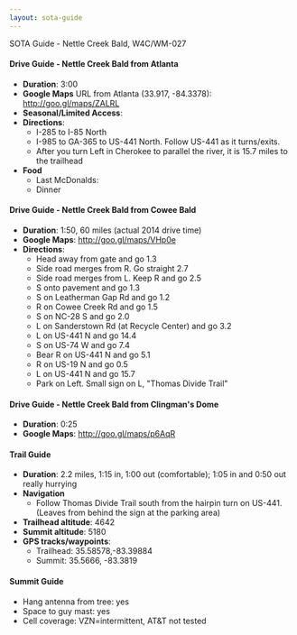 ```yaml
---
layout: sota-guide
---
```

SOTA Guide - Nettle Creek Bald, W4C/WM-027

#### Drive Guide - Nettle Creek Bald from Atlanta

* **Duration**: 3:00
* **Google Maps** URL from Atlanta (33.917, -84.3378): http://goo.gl/maps/ZALRL
* **Seasonal/Limited Access**:
* **Directions**:
    * I-285 to I-85 North
    * I-985 to GA-365 to US-441 North.  Follow US-441 as it turns/exits.
    * After you turn Left in Cherokee to parallel the river, it is 15.7 miles to the trailhead
* **Food**
    * Last McDonalds: 
    * Dinner

#### Drive Guide - Nettle Creek Bald from Cowee Bald

* **Duration**: 1:50, 60 miles (actual 2014 drive time)
* **Google Maps**: http://goo.gl/maps/VHp0e
* **Directions**:
  * Head away from gate and go 1.3
  * Side road merges from R.  Go straight 2.7
  * Side road merges from L. Keep R and go 2.5
  * S onto pavement and go 1.3
  * S on Leatherman Gap Rd and go 1.2
  * R on Cowee Creek Rd and go 1.5
  * S on NC-28 S and go 2.0
  * L on Sanderstown Rd (at Recycle Center) and go 3.2
  * L on US-441 N and go 14.4
  * S on US-74 W and go 7.4
  * Bear R on US-441 N and go 5.1
  * R on US-19 N and go 0.5
  * L on US-441 N and go 15.7
  * Park on Left.  Small sign on L, "Thomas Divide Trail"


#### Drive Guide - Nettle Creek Bald from Clingman's Dome

* **Duration**: 0:25
* **Google Maps**: http://goo.gl/maps/p6AqR

#### Trail Guide

* **Duration**: 2.2 miles, 1:15 in, 1:00 out (comfortable); 1:05 in and 0:50 out really hurrying
* **Navigation**
    * Follow Thomas Divide Trail south from the hairpin turn on US-441. (Leaves from behind the sign at the parking area)
* **Trailhead altitude**: 4642
* **Summit altitude**: 5180
* **GPS tracks/waypoints**:
    * Trailhead: 35.58578,-83.39884
    * Summit: 35.5666, -83.3819

#### Summit Guide

* Hang antenna from tree: yes
* Space to guy mast: yes
* Cell coverage: VZN=intermittent, AT&T not tested
